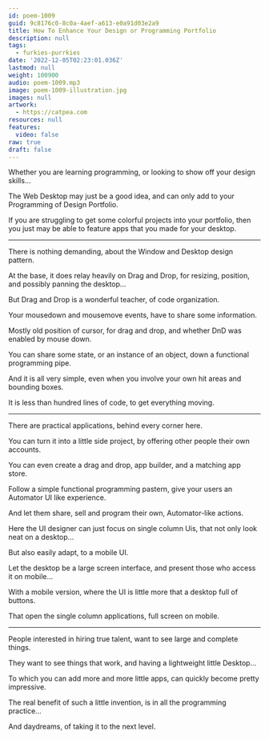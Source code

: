 ```yaml
---
id: poem-1009
guid: 9c8176c0-8c0a-4aef-a613-e0a91d03e2a9
title: How To Enhance Your Design or Programming Portfolio
description: null
tags:
  - furkies-purrkies
date: '2022-12-05T02:23:01.036Z'
lastmod: null
weight: 100900
audio: poem-1009.mp3
image: poem-1009-illustration.jpg
images: null
artwork:
  - https://catpea.com
resources: null
features:
  video: false
raw: true
draft: false
---
```


Whether you are learning programming,
or looking to show off your design skills…

The Web Desktop may just be a good idea,
and can only add to your Programming of Design Portfolio.

If you are struggling to get some colorful projects into your portfolio,
then you just may be able to feature apps that you made for your desktop.

---

There is nothing demanding,
about the Window and Desktop design pattern.

At the base, it does relay heavily on Drag and Drop,
for resizing, position, and possibly panning the desktop…

But Drag and Drop is a wonderful teacher,
of code organization.

Your mousedown and mousemove events,
have to share some information.

Mostly old position of cursor,
for drag and drop, and whether DnD was enabled by mouse down.

You can share some state, or an instance of an object,
down a functional programming pipe.

And it is all very simple,
even when you involve your own hit areas and bounding boxes.

It is less than hundred lines of code,
to get everything moving.

---

There are practical applications,
behind every corner here.

You can turn it into a little side project,
by offering other people their own accounts.

You can even create a drag and drop, app builder,
and a matching app store.

Follow a simple functional programming pastern,
give your users an Automator UI like experience.

And let them share, sell and program their own,
Automator-like actions.

Here the UI designer can just focus on single column Uis,
that not only look neat on a desktop…

But also easily adapt,
to a mobile UI.

Let the desktop be a large screen interface,
and present those who access it on mobile…

With a mobile version,
where the UI is little more that a desktop full of buttons.

That open the single column applications,
full screen on mobile.

---

People interested in hiring true talent,
want to see large and complete things.

They want to see things that work,
and having a lightweight little Desktop…

To which you can add more and more little apps,
can quickly become pretty impressive.

The real benefit of such a little invention,
is in all the programming practice…

And daydreams,
of taking it to the next level.
